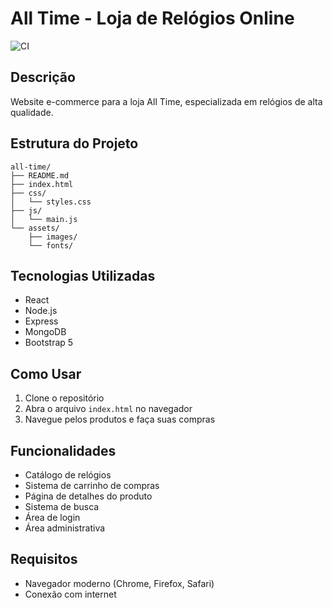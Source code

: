 # All Time - Loja de Relógios Online

![CI](https://github.com/webminst/AllTime/actions/workflows/ci.yml/badge.svg)

## Descrição

Website e-commerce para a loja All Time, especializada em relógios de alta qualidade.

## Estrutura do Projeto

```
all-time/
├── README.md
├── index.html
├── css/
│   └── styles.css
├── js/
│   └── main.js
└── assets/
    ├── images/
    └── fonts/
```

## Tecnologias Utilizadas

- React
- Node.js
- Express
- MongoDB
- Bootstrap 5

## Como Usar

1. Clone o repositório
2. Abra o arquivo `index.html` no navegador
3. Navegue pelos produtos e faça suas compras

## Funcionalidades

- Catálogo de relógios
- Sistema de carrinho de compras
- Página de detalhes do produto
- Sistema de busca
- Área de login
- Área administrativa

## Requisitos

- Navegador moderno (Chrome, Firefox, Safari)
- Conexão com internet
